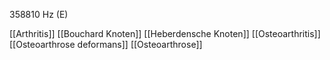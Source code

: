 358810 Hz (E)

[[Arthritis]]
[[Bouchard Knoten]]
[[Heberdensche Knoten]]
[[Osteoarthritis]]
[[Osteoarthrose deformans]]
[[Osteoarthrose]]